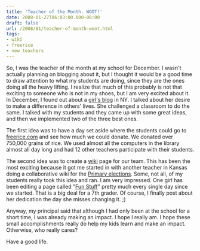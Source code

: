 ```yaml
---
title: 'Teacher of the Month. WOOT!'
date: 2008-01-27T06:03:00.000-08:00
draft: false
url: /2008/01/teacher-of-month-woot.html
tags: 
- wiki
- freerice
- new teachers
---
```


So, I was the teacher of the month at my school for December. I wasn't actually planning on blogging about it, but I thought it would be a good time to draw attention to what my students are doing, since they are the ones doing all the heavy lifting. I realize that much of this probably is not that exciting to someone who is not in my shoes, but I am very excited about it. In December, I found out about a [girl's blog](http://twentyfivedays.wordpress.com) in NY. I talked about her desire to make a difference in others' lives. She challenged a classroom to do the same. I talked with my students and they came up with some great ideas, and then we implemented two of the three best ones.  
  
The first idea was to have a day set aside where the students could go to [freerice.com](http://freerice.com) and see how much we could donate. We donated over 750,000 grains of rice. We used almost all the computers in the library almost all day long and had 12 other teachers participate with their students.  
  
The second idea was to create a [wiki](http://swatteamwiki.wikispaces.com) page for our team. This has been the most exciting because it got me started in with another teacher in Kansas doing a collaborative wiki for the [Primary elections](http://campaigntrailcollaboration.wikispaces.com). Some, not all, of my students really took this idea and ran. I am very impressed. One girl has been editing a page called "[Fun Stuff](http://swatteamwiki.wikispaces.com/page/history/Fun+Stuff)" pretty much every single day since we started. That is a big deal for a 7th grader. Of course, I finally post about her dedication the day she misses changing it. ;)  
  
Anyway, my principal said that although I had only been at the school for a short time, I was already making an impact. I hope I really am. I hope these small accomplishments really do help my kids learn and make an impact. Otherwise, who really cares?  
  
Have a good life.